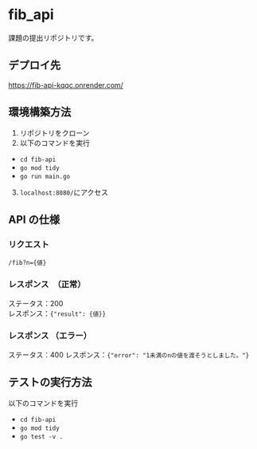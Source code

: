 # fib_api

課題の提出リポジトリです。

## デプロイ先

https://fib-api-kqqc.onrender.com/

## 環境構築方法

1. リポジトリをクローン
2. 以下のコマンドを実行

- `cd fib-api`
- `go mod tidy`
- `go run main.go`

3. `localhost:8080/`にアクセス

## API の仕様

### リクエスト

`/fib?n={値}`

### レスポンス　（正常）

ステータス：200  
レスポンス：`{"result": {値}}`

### レスポンス （エラー）

ステータス：400
レスポンス：`{"error": "1未満のnの値を渡そうとしました。"}`

## テストの実行方法

以下のコマンドを実行

- `cd fib-api`
- `go mod tidy`
- `go test -v .`
